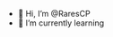- 👋 Hi, I’m @RaresCP
- 🌱 I’m currently learning


<!---
RaresCP/RaresCP is a ✨ special ✨ repository because its `README.md` (this file) appears on your GitHub profile.
You can click the Preview link to take a look at your changes.
--->
